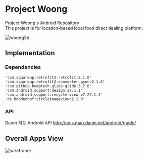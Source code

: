 # Project Woong
Project Woong's Android Repository<br/>
This project is for location-based local food direct dealing platform.

![woong3d](https://user-images.githubusercontent.com/24809669/42792330-af44b95c-89af-11e8-96a0-079c490181be.png)


## Implementation

### Dependencies
    'com.squareup.retrofit2:retrofit:2.1.0'
    'com.squareup.retrofit2:converter-gson:2.1.0'
    'com.github.bumptech.glide:glide:3.7.0'
    'com.android.support:design:27.1.1'
    'com.android.support:recyclerview-v7:27.1.1'
    'de.hdodenhof:circleimageview:2.2.0'
### API
Daum 지도 Android API
http://apis.map.daum.net/android/guide/

## Overall Apps View
![wireframe](https://user-images.githubusercontent.com/24809669/42917139-499518d2-8b43-11e8-9ad9-12e30b80e307.png)

